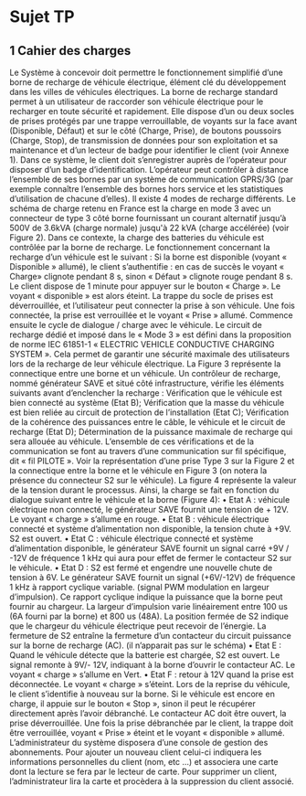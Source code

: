 # Sujet TP

## 1 Cahier des charges

Le Système à concevoir doit permettre le fonctionnement simplifié d’une borne de recharge de véhicule
électrique, élément clé du développement dans les villes de véhicules électriques. La borne de recharge
standard permet à un utilisateur de raccorder son véhicule électrique pour le recharger en toute sécurité et
rapidement. Elle dispose d’un ou deux socles de prises protégés par une trappe verrouillable, de voyants sur
la face avant (Disponible, Défaut) et sur le côté (Charge, Prise), de boutons poussoirs (Charge, Stop), de
transmission de données pour son exploitation et sa maintenance et d’un lecteur de badge pour identifier le
client (voir Annexe 1).
Dans ce système, le client doit s’enregistrer auprès de l’opérateur pour disposer d’un badge d’identification.
L’opérateur peut contrôler à distance l’ensemble de ses bornes par un système de communication GPRS/3G
(par exemple connaître l’ensemble des bornes hors service et les statistiques d’utilisation de chacune
d’elles).
Il existe 4 modes de recharge différents. Le schéma de charge retenu en France est la charge en mode 3 avec
un connecteur de type 3 côté borne fournissant un courant alternatif jusqu’à 500V de 3.6kVA (charge
normale) jusqu'à 22 kVA (charge accélérée) (voir Figure 2). Dans ce contexte, la charge des batteries du
véhicule est contrôlée par la borne de recharge.
Le fonctionnement concernant la recharge d’un véhicule est le suivant : Si la borne est disponible (voyant
« Disponible » allumé), le client s’authentifie : en cas de succès le voyant « Charge» clignote pendant 8 s,
sinon « Défaut » clignote rouge pendant 8 s. Le client dispose de 1 minute pour appuyer sur le bouton
« Charge ». Le voyant « disponible » est alors éteint. La trappe du socle de prises est déverrouillée, et
l’utilisateur peut connecter la prise à son véhicule. Une fois connectée, la prise est verrouillée et le voyant
« Prise » allumé. Commence ensuite le cycle de dialogue / charge avec le véhicule.
Le circuit de recharge dédié et imposé dans le « Mode 3 » est défini dans la proposition de norme IEC
61851-1 « ELECTRIC VEHICLE CONDUCTIVE CHARGING SYSTEM ». Cela permet de garantir une
sécurité maximale des utilisateurs lors de la recharge de leur véhicule électrique. La Figure 3 représente la
connectique entre une borne et un véhicule.
Un contrôleur de recharge, nommé générateur SAVE et situé côté infrastructure, vérifie les éléments
suivants avant d’enclencher la recharge :
Vérification que le véhicule est bien connecté au système (Etat B); Vérification que la masse du véhicule est
bien reliée au circuit de protection de l’installation (Etat C); Vérification de la cohérence des puissances
entre le câble, le véhicule et le circuit de recharge (Etat D); Détermination de la puissance maximale de
recharge qui sera allouée au véhicule.
L’ensemble de ces vérifications et de la communication se font au travers d’une communication sur fil
spécifique, dit « fil PILOTE ». Voir la représentation d’une prise Type 3 sur la Figure 2 et la connectique
entre la borne et le véhicule en Figure 3 (on notera la présence du connecteur S2 sur le véhicule). La figure
4 représente la valeur de la tension durant le processus.
Ainsi, la charge se fait en fonction du dialogue suivant entre le véhicule et la borne (Figure 4):
• Etat A : véhicule électrique non connecté, le générateur SAVE fournit une tension de + 12V. Le voyant
« charge » s’allume en rouge.
• Etat B : véhicule électrique connecté et système d’alimentation non disponible, la tension chute à +9V.
S2 est ouvert.
• Etat C : véhicule électrique connecté et système d’alimentation disponible, le générateur SAVE fournit
un signal carré +9V / -12V de fréquence 1 kHz qui aura pour effet de fermer le contacteur S2 sur le
véhicule.
• Etat D : S2 est fermé et engendre une nouvelle chute de tension à 6V. Le générateur SAVE fournit un
signal (+6V/-12V) de fréquence 1 kHz à rapport cyclique variable. (signal PWM modulation en largeur
d’impulsion). Ce rapport cyclique indique la puissance que la borne peut fournir au chargeur. La largeur
d’impulsion varie linéairement entre 100 us (6A fourni par la borne) et 800 us (48A). La position fermée
de S2 indique que le chargeur du véhicule électrique peut recevoir de l’énergie. La fermeture de S2
entraîne la fermeture d’un contacteur du circuit puissance sur la borne de recharge (AC). (il n’apparait
pas sur le schéma)
• Etat E : Quand le véhicule détecte que la batterie est chargée, S2 est ouvert. Le signal remonte à 9V/-
12V, indiquant à la borne d’ouvrir le contacteur AC. Le voyant « charge » s’allume en Vert.
• Etat F : retour à 12V quand la prise est déconnectée. Le voyant « charge » s’éteint.
Lors de la reprise du véhicule, le client s’identifie à nouveau sur la borne. Si le véhicule est encore en
charge, il appuie sur le bouton « Stop », sinon il peut le récupérer directement après l’avoir débranché. Le
contacteur AC doit être ouvert, la prise déverrouillée. Une fois la prise débranchée par le client, la trappe
doit être verrouillée, voyant « Prise » éteint et le voyant « disponible » allumé.
L’administrateur du système disposera d’une console de gestion des abonnements. Pour ajouter un nouveau
client celui-ci indiquera les informations personnelles du client (nom, etc …) et associera une carte dont la
lecture se fera par le lecteur de carte. Pour supprimer un client, l’administrateur lira la carte et procèdera à la
suppression du client associé.